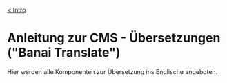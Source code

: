 [&lt; Intro](./wp-admin)

# Anleitung zur CMS - Übersetzungen ("Banai Translate")

Hier werden alle Komponenten zur Übersetzung ins Englische angeboten.

